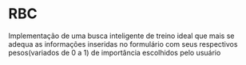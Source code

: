 # RBC
Implementação de uma busca inteligente de treino ideal que mais se adequa as informações inseridas no formulário com seus respectivos pesos(variados de 0 a 1) de importância escolhidos pelo usuário
